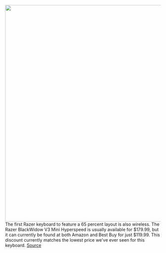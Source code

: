 <img src='https://cdn.vox-cdn.com/thumbor/ur6ZXACCPfm7nY8aji4CTwkzaJA=/0x0:867x562/1200x800/filters:focal(365x212:503x350)/cdn.vox-cdn.com/uploads/chorus_image/image/70550036/https___hybrismediaprod.blob.core.windows.net_sys_master_phoenix_images_container_hd7_hbe_9206380953630_RSL10_blackwidow_v3_mini_hyperspeed_phantom_1500x1000_4.5.jpg' width='700px' /><br/>
The first Razer keyboard to feature a 65 percent layout is also wireless. The Razer BlackWidow V3 Mini Hyperspeed is usually available for $179.99, but it can currently be found at both Amazon and Best Buy for just $119.99. This discount currently matches the lowest price we've ever seen for this keyboard.
<a href='https://www.theverge.com/good-deals/2022/2/25/22949049/razer-blackwidow-v3-mini-hyperspeed-keyboard-logitech-4k-pro-webcam-blue-microphone-deal-sale'> Source <a/>